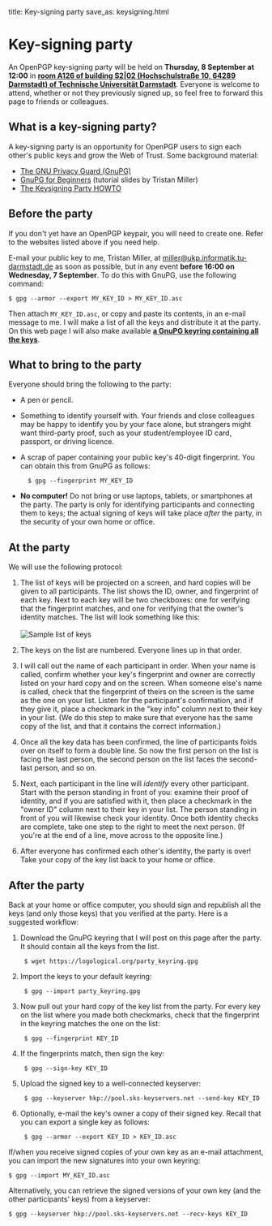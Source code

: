 title: Key-signing party
save_as: keysigning.html

# Key-signing party

An OpenPGP key-signing party will be held on **Thursday, 8 September
at 12:00** in
**[room A126 of building S2|02 (Hochschulstraße 10, 64289 Darmstadt) of Technische Universität Darmstadt](http://www.openstreetmap.org/?mlat=49.87721&mlon=8.65513#map=17/49.87721/8.65513&layers=N)**.
Everyone is welcome to attend, whether or not they previously signed
up, so feel free to forward this page to friends or colleagues.

## What is a key-signing party?

A key-signing party is an opportunity for OpenPGP users to sign each
other's public keys and grow the Web of Trust.  Some background
material:

* [The GNU Privacy Guard (GnuPG)](https://gnupg.org/)
* [GnuPG for Beginners](https://github.com/logological/GnuPGforBeginners/raw/master/GnuPGforBeginners.pdf) (tutorial slides by Tristan Miller)
* [The Keysigning Party HOWTO](http://www.cryptnet.net/fdp/crypto/keysigning_party/en/keysigning_party.html)

## Before the party

If you don't yet have an OpenPGP keypair, you will need to create one.
Refer to the websites listed above if you need help.

E-mail your public key to me, Tristan Miller, at
[miller@ukp.informatik.tu-darmstadt.de](mailto:miller@ukp.informatik.tu-darmstadt.de)
as soon as possible, but in any event **before 16:00 on Wednesday, 7
September**.  To do this with GnuPG, use the following command:

    $ gpg --armor --export MY_KEY_ID > MY_KEY_ID.asc

Then attach `MY_KEY_ID.asc`, or copy and paste its contents, in an
e-mail message to me.  I will make a list of all the keys and
distribute it at the party.  On this web page I will also make
available
**[a GnuPG keyring containing all the keys](https://logological.org/party_keyring.gpg)**.


## What to bring to the party

Everyone should bring the following to the party:

* A pen or pencil.

* Something to identify yourself with.  Your friends and close
  colleagues may be happy to identify you by your face alone, but
  strangers might want third-party proof, such as your
  student/employee ID card, passport, or driving licence.

* A scrap of paper containing your public key's 40-digit fingerprint.
  You can obtain this from GnuPG as follows:

        $ gpg --fingerprint MY_KEY_ID

* **No computer!**  Do not bring or use laptops, tablets, or smartphones
  at the party.  The party is only for identifying participants and
  connecting them to keys; the actual signing of keys will take place
  *after* the party, in the security of your own home or office.


## At the party

We will use the following protocol:

1. The list of keys will be projected on a screen, and hard copies
   will be given to all participants.  The list shows the ID, owner,
   and fingerprint of each key.  Next to each key will be two
   checkboxes: one for verifying that the fingerprint matches, and one
   for verifying that the owner's identity matches.  The list will
   look something like this:<br /><br
   />![Sample list of keys](images/keysigning_list.png)

2. The keys on the list are numbered.  Everyone lines up in that order.

3. I will call out the name of each participant in order.  When your
   name is called, confirm whether your key's fingerprint and owner
   are correctly listed on your hard copy and on the screen.  When
   someone else's name is called, check that the fingerprint of theirs
   on the screen is the same as the one on your list.  Listen for the
   participant's confirmation, and if they give it, place a checkmark
   in the "key info" column next to their key in your list.  (We do
   this step to make sure that everyone has the same copy of the list,
   and that it contains the correct information.)

4. Once all the key data has been confirmed, the line of participants
   folds over on itself to form a double line.  So now the first
   person on the list is facing the last person, the second person on
   the list faces the second-last person, and so on.

5. Next, each participant in the line will *identify* every other
   participant.  Start with the person standing in front of you:
   examine their proof of identity, and if you are satisfied with it,
   then place a checkmark in the "owner ID" column next to their key
   in your list.  The person standing in front of you will likewise
   check your identity.  Once both identity checks are complete, take
   one step to the right to meet the next person.  (If you're at the
   end of a line, move across to the opposite line.)

6. After everyone has confirmed each other's identity, the party is
   over!  Take your copy of the key list back to your home or office.


## After the party

Back at your home or office computer, you should sign and republish
all the keys (and only those keys) that you verified at the party.
Here is a suggested workflow:

1. Download the GnuPG keyring that I will post on this page after the
   party.  It should contain all the keys from the list.

        $ wget https://logological.org/party_keyring.gpg

2. Import the keys to your default keyring:

        $ gpg --import party_keyring.gpg

3. Now pull out your hard copy of the key list from the party.  For
   every key on the list where you made both checkmarks, check that
   the fingerprint in the keyring matches the one on the list:

        $ gpg --fingerprint KEY_ID

4. If the fingerprints match, then sign the key:

        $ gpg --sign-key KEY_ID

5. Upload the signed key to a well-connected keyserver:

        $ gpg --keyserver hkp://pool.sks-keyservers.net --send-key KEY_ID

6. Optionally, e-mail the key's owner a copy of their signed key.
   Recall that you can export a single key as follows:

        $ gpg --armor --export KEY_ID > KEY_ID.asc

If/when you receive signed copies of your own key as an e-mail
attachment, you can import the new signatures into your own keyring:

    $ gpg --import MY_KEY_ID.asc

Alternatively, you can retrieve the signed versions of your own key
(and the other participants' keys) from a keyserver:

    $ gpg --keyserver hkp://pool.sks-keyservers.net --recv-keys KEY_ID

